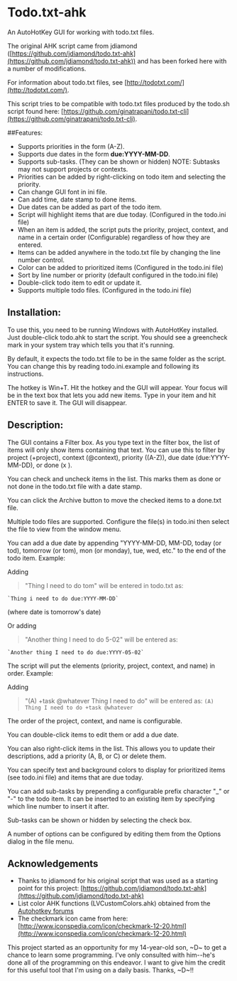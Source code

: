 ﻿
# Todo.txt-ahk #

An AutoHotKey GUI for working with todo.txt files.

The original AHK script came from jdiamond ([https://github.com/jdiamond/todo.txt-ahk](https://github.com/jdiamond/todo.txt-ahk)) and has been forked here with a number of modifications.

For information about todo.txt files, see [http://todotxt.com/](http://todotxt.com/).

This script tries to be compatible with todo.txt files produced by the todo.sh script found here: [https://github.com/ginatrapani/todo.txt-cli](https://github.com/ginatrapani/todo.txt-cli).

##Features:
* Supports priorities in the form (A-Z).
* Supports due dates in the form **due:YYYY-MM-DD**.
* Supports sub-tasks. (They can be shown or hidden) NOTE: Subtasks may not support projects or contexts.
* Priorities can be added by right-clicking on todo item and selecting the priority.
* Can change GUI font in ini file.
* Can add time, date stamp to done items.
* Due dates can be added as part of the todo item.
* Script will highlight items that are due today. (Configured in the todo.ini file)
* When an item is added, the script puts the priority, project, context, and name in a certain order (Configurable) regardless of how they are entered.
* Items can be added anywhere in the todo.txt file by changing the line number control.
* Color can be added to prioritized items (Configured in the todo.ini file)
* Sort by line number or priority (default configured in the todo.ini file)
* Double-click todo item to edit or update it.
* Supports multiple todo files. (Configured in the todo.ini file)

## Installation:
To use this, you need to be running Windows with AutoHotKey installed. Just double-click todo.ahk to start the script. You should see a greencheck mark in your system tray which tells you that it's running.

By default, it expects the todo.txt file to be in the same folder as the script. You can change this by reading todo.ini.example and following its instructions.

The hotkey is Win+T. Hit the hotkey and the GUI will appear. Your focus will be in the text box that lets you add new items. Type in your item and hit ENTER to save it. The GUI will disappear.

## Description:
The GUI contains a Filter box. As you type text in the filter box, the list of items will only show items containing that text. You can use this to filter by project (+project), context (@context), priority ((A-Z)), due date (due:YYYY-MM-DD), or done (x ).

You can check and uncheck items in the list. This marks them as done or not done in the todo.txt file with a date stamp.

You can click the Archive button to move the checked items to a done.txt file.

Multiple todo files are supported. Configure the file(s) in todo.ini then select the file to view from the window menu.

You can add a due date by appending "YYYY-MM-DD, MM-DD, today (or tod), tomorrow (or tom), mon (or monday), tue, wed, etc." to the end of the todo item. Example:

Adding 
>    "Thing I need to do tom" 
will be entered in todo.txt as:

    `Thing i need to do due:YYYY-MM-DD`
(where date is tomorrow's date)

Or adding
>	"Another thing I need to do 5-02"
will be entered as:

	`Another thing I need to do due:YYYY-05-02`

The script will put the elements (priority, project, context, and name) in order. Example:

Adding
>	"(A) +task @whatever Thing I need to do"
will be entered as:
	`(A) Thing I need to do +task @whatever`

The order of the project, context, and name is configurable.

You can double-click items to edit them or add a due date.

You can also right-click items in the list. This allows you to update their descriptions, add a priority (A, B, or C) or delete them.

You can specify text and background colors to display for prioritized items (see todo.ini file) and items that are due today.

You can add sub-tasks by prepending a configurable prefix character "_" or "-" to the todo item.  It can be inserted to an existing item by specifying which line number to insert it after.

Sub-tasks can be shown or hidden by selecting the check box.

A number of options can be configured by editing them from the Options dialog in the file menu.

## Acknowledgements
* Thanks to jdiamond for his original script that was used as a starting point for this project: [https://github.com/jdiamond/todo.txt-ahk](https://github.com/jdiamond/todo.txt-ahk)
* List color AHK functions (LVCustomColors.ahk) obtained from the [Autohotkey forums](http://www.autohotkey.com/forum/topic54200.html)
* The checkmark icon came from here: [http://www.iconspedia.com/icon/checkmark-12-20.html](http://www.iconspedia.com/icon/checkmark-12-20.html)

This project started as an opportunity for my 14-year-old son, ~D~ to get a chance to learn some programming.  I've only consulted with him--he's done all of the programming on this endeavor. I want to give him the credit for this useful tool that I'm using on a daily basis.  Thanks, ~D~!!
